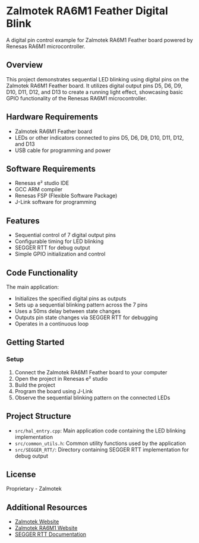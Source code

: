# Zalmotek RA6M1 Feather Digital Blink

A digital pin control example for Zalmotek RA6M1 Feather board powered by Renesas RA6M1 microcontroller.

## Overview

This project demonstrates sequential LED blinking using digital pins on the Zalmotek RA6M1 Feather board. It utilizes digital output pins D5, D6, D9, D10, D11, D12, and D13 to create a running light effect, showcasing basic GPIO functionality of the Renesas RA6M1 microcontroller.

## Hardware Requirements

- Zalmotek RA6M1 Feather board 
- LEDs or other indicators connected to pins D5, D6, D9, D10, D11, D12, and D13
- USB cable for programming and power

## Software Requirements

- Renesas e² studio IDE
- GCC ARM compiler
- Renesas FSP (Flexible Software Package)
- J-Link software for programming

## Features

- Sequential control of 7 digital output pins
- Configurable timing for LED blinking
- SEGGER RTT for debug output
- Simple GPIO initialization and control

## Code Functionality

The main application:
- Initializes the specified digital pins as outputs
- Sets up a sequential blinking pattern across the 7 pins
- Uses a 50ms delay between state changes
- Outputs pin state changes via SEGGER RTT for debugging
- Operates in a continuous loop

## Getting Started

### Setup

1. Connect the Zalmotek RA6M1 Feather board to your computer
2. Open the project in Renesas e² studio
3. Build the project
4. Program the board using J-Link
5. Observe the sequential blinking pattern on the connected LEDs

## Project Structure

- `src/hal_entry.cpp`: Main application code containing the LED blinking implementation
- `src/common_utils.h`: Common utility functions used by the application
- `src/SEGGER_RTT/`: Directory containing SEGGER RTT implementation for debug output

## License

Proprietary - Zalmotek

## Additional Resources

- [Zalmotek Website](https://zalmotek.com)
- [Zalmotek RA6M1 Website](https://zalmotek.com/products/RA6M1-Feather-SoM/)
- [SEGGER RTT Documentation](https://www.segger.com/products/debug-probes/j-link/technology/about-real-time-transfer/) 